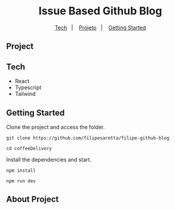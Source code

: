 <h1 align="center">Issue Based Github Blog</h1>

<p align="center">
  <a href="#tech">Tech</a>&nbsp;&nbsp;&nbsp;|&nbsp;&nbsp;&nbsp;
  <a href="#project">Projeto</a>&nbsp;&nbsp;&nbsp;|&nbsp;&nbsp;&nbsp;
  <a href="#getting-started">Getting Started</a>
</p>

## Project

## Tech

- React
- Typescript
- Tailwind

## Getting Started

Clone the project and access the folder.

```
git clone https://github.com/filipesaretta/filipe-github-blog

cd coffeeDelivery
```

Install the dependencies and start.

```
npm install

npm run dev
```

## About Project 



